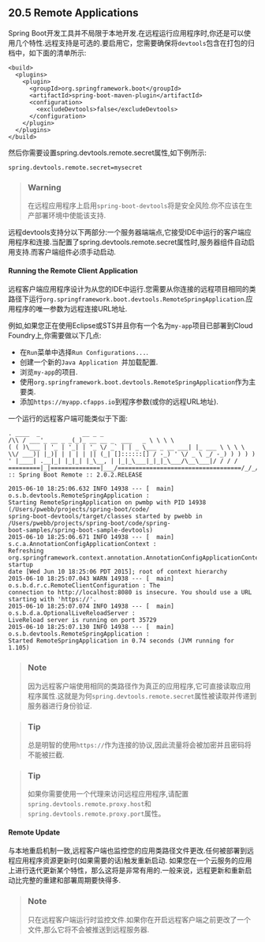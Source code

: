 ## 20.5 Remote Applications
Spring Boot开发工具并不局限于本地开发.在远程运行应用程序时,你还是可以使用几个特性.远程支持是可选的.要启用它，您需要确保将`devtools`包含在打包的归档中，如下面的清单所示:
```
<build>
  <plugins>
    <plugin>
      <groupId>org.springframework.boot</groupId>
      <artifactId>spring-boot-maven-plugin</artifactId>
      <configuration>
        <excludeDevtools>false</excludeDevtools>
      </configuration>
    </plugin>
  </plugins>
</build>
```
然后你需要设置spring.devtools.remote.secret属性,如下例所示:
```
spring.devtools.remote.secret=mysecret
```
>### Warning
>在远程应用程序上启用`spring-boot-devtools`将是安全风险.你不应该在生产部署环境中使能该支持.  

远程devtools支持分以下两部分:一个服务器端端点,它接受IDE中运行的客户端应用程序和连接.当配置了spring.devtools.remote.secret属性时,服务器组件自动启用支持.而客户端组件必须手动启动.  

#### Running the Remote Client Application
远程客户端应用程序设计为从您的IDE中运行.您需要从你连接的远程项目相同的类路径下运行`org.springframework.boot.devtools.RemoteSpringApplication`.应用程序的唯一参数为远程连接URL地址.

例如,如果您正在使用Eclipse或STS并且你有一个名为`my-app`项目已部署到Cloud Foundry上,你需要做以下几点:
+ 在`Run`菜单中选择`Run Configurations...`.
+ 创建一个新的`Java Application `并加载配置.
+ 浏览`my-app`的项目.
+ 使用`org.springframework.boot.devtools.RemoteSpringApplication`作为主要类.
+ 添加`https://myapp.cfapps.io`到程序参数(或你的远程URL地址).

一个运行的远程客户端可能类似于下面:
```
. ____  _            __ _ _
/\\ / ___'_ __ _ _(_)_ __ __ _  ___   _ \ \ \ \
( ( )\___ | '_ | '_| | '_ \/ _` | | _ \___ _ __ ___| |_ ___ \ \ \ \
\\/ ___)| |_)| | | | | || (_| []::::::[] / -_) ' \/ _ \ _/ -_) ) ) ) )
' |____| .__|_| |_|_| |_\__, | |_|_\___|_|_|_\___/\__\___|/ / / /
=========|_|==============|___/===================================/_/_/_/
:: Spring Boot Remote :: 2.0.2.RELEASE

2015-06-10 18:25:06.632 INFO 14938 --- [  main] o.s.b.devtools.RemoteSpringApplication :
Starting RemoteSpringApplication on pwmbp with PID 14938 (/Users/pwebb/projects/spring-boot/code/
spring-boot-devtools/target/classes started by pwebb in /Users/pwebb/projects/spring-boot/code/spring-
boot-samples/spring-boot-sample-devtools)
2015-06-10 18:25:06.671 INFO 14938 --- [  main] s.c.a.AnnotationConfigApplicationContext :
Refreshing org.springframework.context.annotation.AnnotationConfigApplicationContext@2a17b7b6: startup
date [Wed Jun 10 18:25:06 PDT 2015]; root of context hierarchy
2015-06-10 18:25:07.043 WARN 14938 --- [  main] o.s.b.d.r.c.RemoteClientConfiguration : The
connection to http://localhost:8080 is insecure. You should use a URL starting with 'https://'.
2015-06-10 18:25:07.074 INFO 14938 --- [  main] o.s.b.d.a.OptionalLiveReloadServer :
LiveReload server is running on port 35729
2015-06-10 18:25:07.130 INFO 14938 --- [  main] o.s.b.devtools.RemoteSpringApplication :
Started RemoteSpringApplication in 0.74 seconds (JVM running for 1.105)
```
>### Note
>因为远程客户端使用相同的类路径作为真正的应用程序,它可直接读取应用程序属性.这就是为何`spring.devtools.remote.secret`属性被读取并传递到服务器进行身份验证.

>### Tip
>总是明智的使用`https://`作为连接的协议,因此流量将会被加密并且密码将不能被拦截.

>### Tip
>如果你需要使用一个代理来访问远程应用程序,请配置`spring.devtools.remote.proxy.host`和`spring.devtools.remote.proxy.port`属性。

#### Remote Update
与本地重启机制一致,远程客户端也监控您的应用类路径文件更改.任何被部署到远程应用程序资源更新时(如果需要的话)触发重新启动.
如果您在一个云服务的应用上进行迭代更新某个特性，那么这将是非常有用的.一般来说，远程更新和重新启动比完整的重建和部署周期要快得多.

>### Note
>只在远程客户端运行时监控文件.如果你在开启远程客户端之前更改了一个文件,那么它将不会被推送到远程服务器.